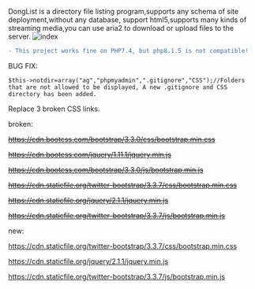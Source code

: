 DongList is a directory file listing program,supports any schema of site deployment,without any database, support html5,supports many kinds of streaming media,you can use aria2 to download or upload files to the server. 
![index](https://user-images.githubusercontent.com/82877945/154240941-f6533825-1132-4ae9-8e22-b581b4085567.png)

```diff
- This project works fine on PHP7.4, but php8.1.5 is not compatible!
```
BUG FIX:

	$this->notdir=array("ag","phpmyadmin",".gitignore","CSS");//Folders that are not allowed to be displayed, A new .gitignore and CSS directory has been added.
Replace 3 broken CSS links.

broken:

~~https://cdn.bootcss.com/bootstrap/3.3.0/css/bootstrap.min.css~~

~~https://cdn.bootcss.com/jquery/1.11.1/jquery.min.js~~

~~https://cdn.bootcss.com/bootstrap/3.3.0/js/bootstrap.min.js~~

~~https://cdn.staticfile.org/twitter-bootstrap/3.3.7/css/bootstrap.min.css~~

~~https://cdn.staticfile.org/jquery/2.1.1/jquery.min.js~~

~~https://cdn.staticfile.org/twitter-bootstrap/3.3.7/js/bootstrap.min.js~~

new:

https://cdn.staticfile.org/twitter-bootstrap/3.3.7/css/bootstrap.min.css

https://cdn.staticfile.org/jquery/2.1.1/jquery.min.js

https://cdn.staticfile.org/twitter-bootstrap/3.3.7/js/bootstrap.min.js
